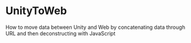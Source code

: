 # UnityToWeb
How to move data between Unity and Web by concatenating data through URL and then deconstructing with JavaScript
